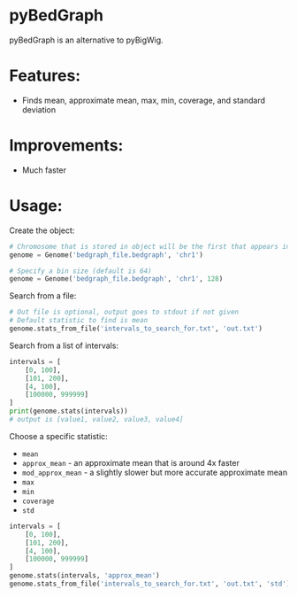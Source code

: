 # pyBedGraph

pyBedGraph is an alternative to pyBigWig.

# Features:

  - Finds mean, approximate mean, max, min, coverage, and standard deviation

# Improvements:
  - Much faster

# Usage:
Create the object:
```python
# Chromosome that is stored in object will be the first that appears in the bedgraph file if not given
genome = Genome('bedgraph_file.bedgraph', 'chr1')

# Specify a bin size (default is 64)
genome = Genome('bedgraph_file.bedgraph', 'chr1', 128)
```

Search from a file:
```python
# Out file is optional, output goes to stdout if not given
# Default statistic to find is mean
genome.stats_from_file('intervals_to_search_for.txt', 'out.txt')
```

Search from a list of intervals:
```python
intervals = [
    [0, 100],
    [101, 200],
    [4, 100],
    [100000, 999999]
]
print(genome.stats(intervals))
# output is [value1, value2, value3, value4]
```

Choose a specific statistic:
  - `mean`
  - `approx_mean` - an approximate mean that is around 4x faster
  - `mod_approx_mean` - a slightly slower but more accurate approximate mean
  - `max`
  - `min`
  - `coverage`
  - `std`
```python
intervals = [
    [0, 100],
    [101, 200],
    [4, 100],
    [100000, 999999]
]
genome.stats(intervals, 'approx_mean')
genome.stats_from_file('intervals_to_search_for.txt', 'out.txt', 'std')
```
